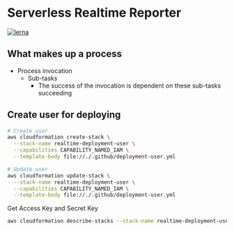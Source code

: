 # Serverless Realtime Reporter

[![lerna](https://img.shields.io/badge/maintained%20with-lerna-cc00ff.svg)](https://lerna.js.org/)

## What makes up a process

* Process invocation
  * Sub-tasks
    * The success of the invocation is dependent on these sub-tasks succeeding

## Create user for deploying

```bash
# Create user
aws cloudformation create-stack \
  --stack-name realtime-deployment-user \
  --capabilities CAPABILITY_NAMED_IAM \
  --template-body file://./.github/deployment-user.yml

# Update user
aws cloudformation update-stack \
  --stack-name realtime-deployment-user \
  --capabilities CAPABILITY_NAMED_IAM \
  --template-body file://./.github/deployment-user.yml
```


Get Access Key and Secret Key

```bash
aws cloudformation describe-stacks --stack-name realtime-deployment-user
```
